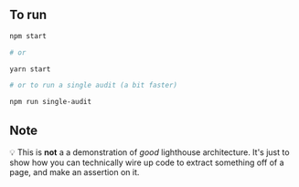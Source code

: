 ## To run

```sh
npm start

# or

yarn start

# or to run a single audit (a bit faster)

npm run single-audit
```

## Note

💡️ This is __not__ a a demonstration of _good_ lighthouse architecture. It's just to show how you can technically wire up code to extract something off of a page, and make an assertion on it.

